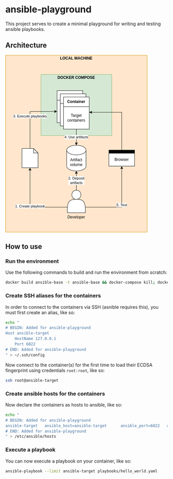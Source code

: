 # ansible-playground

This project serves to create a minimal playground for writing and testing ansible playbooks.

## Architecture

![Architecure](./doc/architecture.png)

## How to use

### Run the environment

Use the following commands to build and run the environment from scratch:

```bash
docker build ansible-base -t ansible-base && docker-compose kill; docker-compose rm -f && docker-compose build && docker-compose up -d
```

### Create SSH aliases for the containers

In order to connect to the containers via SSH (asnible requires this), you must first create an alias, like so:

```bash
echo "
# BEGIN: Added for ansible-playground
Host ansible-target
    HostName 127.0.0.1
    Port 6022
# END: Added for ansible-playground
" > ~/.ssh/config
```

Now connect to the container(s) for the first time to load their ECDSA fingerprint using credentials `root:root`, like so:

```bash
ssh root@ansible-target
```

### Create ansible hosts for the containers

Now declare the containers as hosts to ansible, like so:
```bash
echo "
# BEGIN: Added for ansible-playground
ansible-target   ansible_host=ansible-target      ansible_port=6022   ansible_user=root   ansible_password=root
# END: Added for ansible-playground
" > /etc/ansible/hosts
```

### Execute a playbook

You can now execute a playbook on your container, like so:
```bash
ansible-playbook --limit ansible-target playbooks/hello_world.yaml
```